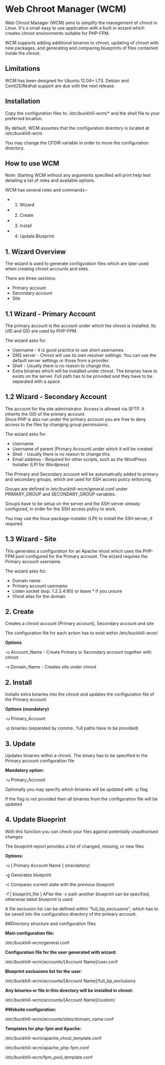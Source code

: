 Web Chroot Manager (WCM) 
==================

Web Chroot Manager (WCM) aims to simplify the management of chroot in Linux.  It's a small easy to use application with a built in wizard which creates chroot environments suitable for PHP-FPM.

WCM supports adding additional binaries to chroot, updating of chroot with new packages, and generating and comparing blueprints of files contained inside the chroot.

## Limitations

WCM has been designed for Ubuntu 12.04+ LTS.  Debian and CentOS/Redhat support are due with the next release.

## Installation

Copy the configuration files to: /etc/buckhill-wcm/* and the shell file to your preferred location.

By default, WCM assumes that the configuration directory is located at /etc/buckhill-wcm.

You may change the CFDIR variable in order to move the configuration directory.

## How to use WCM

Note: Starting WCM without any arguments specified will print help text detailing a list of roles and available options.

WCM has several roles and commands:-

- 1. Wizard
- 2. Create
- 3. Install
- 4. Update Blueprint

## 1. Wizard Overview

The wizard is used to generate configuration files which are later used when creating chroot accounts and sites.

There are three sections:

- Primary account
- Secondary account
- Site

## 1.1 Wizard - Primary Account

The primary account is the account under which the chroot is installed. Its UID and GID are used by PHP-FPM.

The wizard asks for:

- Username - it is good practice to use short usernames
- DNS server - Chroot will use its own resolver settings. You can use the default server settings or those from a provider.
- Shell - Usually there is no reason to change this.
- Extra binaries which will be installed under chroot. The binaries have to exists on the server.  Full path has to be provided and they have to be separated with a space.

## 1.2 Wizard - Secondary Account

The account for the site administrator. Access is allowed via SFTP.  It inherits the GID of the primary account.  
Since PHP is also run under the primary account you are free to deny access to the files by changing group permissions.

The wizard asks for:

- Username
- Username of parent (Primary Account) under which it will be created
- Shell - Usually there is no reason to change this.
- Email address - Required for other scripts, such as the WordPress Installer (LPI for Wordpress)

The Primary and Secondary account will be automatically added to primary and secondary groups, which are used 
for SSH access policy enforcing. 

Groups are defined in /etc/buckhill-wcm/general.conf under PRIMARY_GROUP and SECONDARY_GROUP variables.

Groups have to be setup on the server and the SSH server already configured, in order for the SSH access policy to work. 

You may use the linux-package-installer (LPI) to install the SSH server, if required.

## 1.3 Wizard - Site

This generates a configuration for an Apache vhost which uses the PHP-FPM pool configured for the Primary account. 
The wizard requires the Primary account username.

The wizard asks for:

- Domain name
- Primary account username
- Listen socket (exp. 1.2.3.4:80) or leave * if you unsure
- Vhost alias for the domain

## 2. Create

Creates a chroot account (Primary account), Secondary account and site

The configuration file for each action has to exist within /etc/buckhill-wcm/

**Options**

-u Account_Name - Create Primary or Secondary account together with chroot

-s Domain_Name - Creates site under chroot

## 2. Install

Installs extra binaries into the chroot and updates the configuration file of the Primary account

**Options (mandatory)**

-u Primary_Account

-p binaries (separated by comma , full paths have to be provided)

## 3. Update

Updates binaries within a chroot.  The binary has to be specified in the Primary account configuration file

**Mandatory option:**

-u Primary_Account

Optionally you may specify which binaries will be updated with -p flag

If the flag is not provided then all binaries from the configuration file will be updated

## 4. Update Blueprint

With this function you can check your files against potentially unauthorised changes

The blueprint report provides a list of changed, missing, or new files

**Options:**

-u [ Primary Account Name ] (mandatory)

-g Generates blueprint

-c Compares current state with the previous blueprint

-f [ blueprint_file ] AFter the -c path another blueprint can be specified, otherwise latest blueprint is used

A file exclusion list can be defined within "full_bp_exclusions", which has to be saved into the configuration directory of the primary account.

##Directory structure and configuration files
 
**Main configuration file:**

/etc/buckhill-wcm/general.conf

**Configuration file for the user generated with wizard:**

/etc/buckhill-wcm/accounts/[Account Name]/user.conf

**Blueprint exclusions list for the user:**

/etc/buckhill-wcm/accounts/[Account Name]/full_bp_exclusions

**Any binaries or file in this directory will be installed in chroot:**

/etc/buckhill-wcm/accounts/[Account Name]/custom/

**#Website configuration:**

/etc/buckhill-wcm/accounts/sites/domain_name.conf

**Templates for php-fpm and Apache:**

/etc/buckhill-wcm/apache_vhost_template.conf

/etc/buckhill-wcm/apache_php-fpm.conf

/etc/buckhill-wcm/fpm_pool_template.conf
